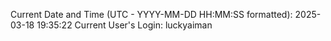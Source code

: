 Current Date and Time (UTC - YYYY-MM-DD HH:MM:SS formatted): 2025-03-18 19:35:22
Current User's Login: luckyaiman
